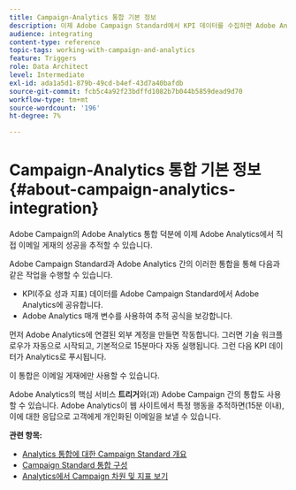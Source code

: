 ```yaml
---
title: Campaign-Analytics 통합 기본 정보
description: 이제 Adobe Campaign Standard에서 KPI 데이터를 수집하면 Adobe Analytics과 캠페인 데이터를 공유하여 Adobe Campaign의 이메일 마케팅 지표를 측정할 수 있습니다.
audience: integrating
content-type: reference
topic-tags: working-with-campaign-and-analytics
feature: Triggers
role: Data Architect
level: Intermediate
exl-id: ada1a5d1-879b-49cd-b4ef-43d7a40bafdb
source-git-commit: fcb5c4a92f23bdffd1082b7b044b5859dead9d70
workflow-type: tm+mt
source-wordcount: '196'
ht-degree: 7%

---
```


# Campaign-Analytics 통합 기본 정보{#about-campaign-analytics-integration}

Adobe Campaign의 Adobe Analytics 통합 덕분에 이제 Adobe Analytics에서 직접 이메일 게재의 성공을 추적할 수 있습니다.

Adobe Campaign Standard과 Adobe Analytics 간의 이러한 통합을 통해 다음과 같은 작업을 수행할 수 있습니다.

* KPI(주요 성과 지표) 데이터를 Adobe Campaign Standard에서 Adobe Analytics에 공유합니다.
* Adobe Analytics 매개 변수를 사용하여 추적 공식을 보강합니다.

먼저 Adobe Analytics에 연결된 외부 계정을 만들면 작동합니다. 그러면 기술 워크플로우가 자동으로 시작되고, 기본적으로 15분마다 자동 실행됩니다. 그런 다음 KPI 데이터가 Analytics로 푸시됩니다.

이 통합은 이메일 게재에만 사용할 수 있습니다.

Adobe Analytics의 핵심 서비스 **트리거**&#x200B;와(과) Adobe Campaign 간의 통합도 사용할 수 있습니다. Adobe Analytics이 웹 사이트에서 특정 행동을 추적하면(15분 이내), 이에 대한 응답으로 고객에게 개인화된 이메일을 보낼 수 있습니다.

**관련 항목:**

* [Analytics 통합에 대한 Campaign Standard 개요](https://experienceleague.adobe.com/docs/analytics/integration/adobe-campaign.html)
* [Campaign Standard 통합 구성](https://experienceleague.adobe.com/docs/campaign-standard/using/integrating-with-adobe-cloud/working-with-campaign-and-analytics/configure-campaign-analytics-integration.html)
* [Analytics에서 Campaign 차원 및 지표 보기](../../integrating/using/campaign-dimensions-and-metrics-in-analytics.md)
